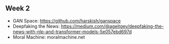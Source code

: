 ## Week 2
- GAN Space: https://github.com/harskish/ganspace
- Deepfaking the News: https://medium.com/@ageitgey/deepfaking-the-news-with-nlp-and-transformer-models-5e057ebd697d
- Moral Machine: moralmachine.net